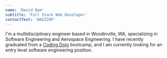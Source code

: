 ```yaml
---
name: 'David Nam'
subtitle: 'Full Stack Web Developer'
contactText: 'WAZZZUP'
---
```


I'm a multidisciplinary engineer based in Woodinville, WA, specializing in Software Engineering and Aerospace Engineering. I have recently graduated from a [Coding Dojo](https://www.codingdojo.com/) bootcamp, and I am currently looking for an entry level software engineering position.
